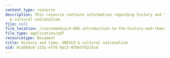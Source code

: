 ```yaml
---
content_type: resource
description: This resource contains information regarding history and time UNESCO
  & cultural nationalism.
file: null
file_location: /coursemedia/4-605-introduction-to-the-history-and-theory-of-architecture-spring-2012/8cabb9c61231ef7d9a230f9e5fd215cd_MIT4_605S12_lec23.pdf
file_type: application/pdf
resourcetype: Document
title: History and time; UNESCO & cultural nationalism
uid: 8cabb9c6-1231-ef7d-9a23-0f9e5fd215cd
---
```

